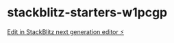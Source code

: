 # stackblitz-starters-w1pcgp

[Edit in StackBlitz next generation editor ⚡️](https://stackblitz.com/~/github.com/mohamad-ali-asnawi-93/stackblitz-starters-w1pcgp)